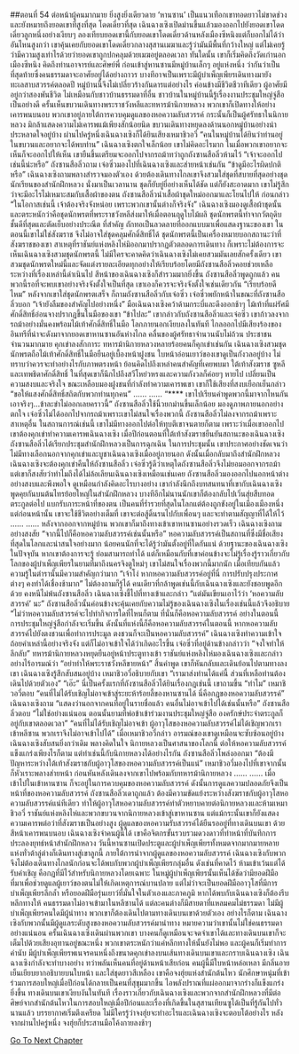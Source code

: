 ##ตอนที่ 54 ต่อหน้าผู้คนมากมาย ยิ่งสูงยิ่งเดียวดาย
‘หานซาน’ เป็นแนวเทือกเขาทอดยาวไม่ขาดช่วง และยังหมายถึงยอดเขาที่สูงที่สุด โดดเดี่ยวที่สุด
เฉินฉางเซิงเปิดม่านขึ้นแล้วมองออกไปยังยอดเขาโดดเดี่ยวลูกหนึ่งอย่างเงียบๆ ลองเทียบยอดเขานี้กับยอดเขาโดดเดี่ยวด้านหลังเมืองซีหนิงแต่ก็บอกไม่ได้ว่าอันไหนสูงกว่า
เขาคุ้นเคยกับยอดเขาโดดเดี่ยวกลางสุสานเมฆาและรู้ว่ามันมีพื้นที่กว้างใหญ่ แต่ไม่เคยรู้ว่ามีความสูงเท่าไรด้วยว่ายอดเขาถูกปกคลุมด้วยเมฆอยู่ตลอดเวลา
ทันใดนั้น เขาก็เริ่มคิดถึงวัดเก่านอกเมืองซีหนิง คิดถึงท่านอาจารย์และศิษย์พี่
ก่อนเข้าสู่หานซานมีหมู่บ้านเล็กๆ อยู่แห่งหนึ่ง ว่ากันว่าเป็นที่สุดท้ายซึ่งคนธรรมดาจะอาศัยอยู่ได้อย่างถาวร
บางทีอาจเป็นเพราะมีผู้บำเพ็ญเพียรเดินทางมายังทะเลสาบสวรรค์ตลอดปี หมู่บ้านนี้จึงไม่เปลี่ยวร้างกันดารแต่อย่างไร ค่อนข้างมีชีวิตชีวาทีเดียว ผู้อาศัยมีอยู่กว่าสองพันชีวิต
ไม่เหมือนกับชาวบ้านธรรมดาที่อื่น ชาวบ้านในหมู่บ้านนี้รู้เรื่องงานประชุมใหญ่จู่สือเป็นอย่างดี ครั้นเห็นขบวนเดินทางพระราชวังหลีและทหารม้านิกายหลวง พวกเขาก็เปิดทางให้อย่างเคารพนบนอบ พวกเขาอยู่ภายใต้การควบคุมดูแลของหอความลับสวรรค์ กระนั้นก็เป็นผู้ศรัทธาในนิกายหลวง มิกล้าแสดงความไม่เคารพแม้เพียงสักน้อยนิด
ขบวนเดินทางหยุดลงด้านนอกหมู่บ้านอย่างน่าประหลาดใจอยู่บ้าง
ผ่านไปครู่หนึ่งเฉินฉางเซิงก็ได้ยินเสียงเหมาชิวอวี่ “คนในหมู่บ้านได้ยินว่าท่านอยู่ในขบวนและอยากจะได้พบท่าน”
เฉินฉางเซิงตกใจเล็กน้อย เขาไม่คิดอะไรมาก ในเมื่อพวกเขาอยากจะเห็นก็จะออกไปให้เห็น เขายืนขึ้นเตรียมจะออกไปจากรถม้าทว่าถูกถังซานสือลิ่วห้ามไว้
“เจ้าจะออกไปเช่นนี้น่ะหรือ” ถังซานสือลิ่วถาม
เจ๋อซิ่วมองไปที่เฉินฉางเซิงและส่ายหน้าเช่นกัน
“ข้าดูมีอะไรผิดปกติหรือ” เฉินฉางเซิงถามพลางสำรวจมองตัวเอง ด้วยต้องเดินทางไกลเขาจึงสวมใส่ชุดที่สบายที่สุดอย่างชุดนักเรียนของสำนักฝึกหลวง นั่งมาเป็นเวลานาน ชุดก็ยับยู่ยี่อย่างเห็นได้ชัด แต่ก็ยังสะอาดมาก เขาไม่รู้สึกว่าจะมีอะไรไม่เหมาะสมกับเสื้อผ้าของตน
ถังซานสือลิ่วนำเสื้อผ้าชุดใหม่ออกมาและโยนไปให้ ก่อนกล่าว “ในโอกาสเช่นนี้ เจ้าต้องจริงจังหน่อย เพราะพวกเขานั้นต่างก็จริงจัง”
เฉินฉางเซิงมองดูเสื้อผ้าชุดนั้นและตระหนักว่าคือชุดนักพรตที่พระราชวังหลีส่งมาให้เมื่อตอนฤดูใบไม้ผลิ
ชุดนักพรตนี้ทำจากวัตถุดิบชั้นดีที่สุดและตัดเย็บอย่างประณีต ที่สำคัญ ถักทอเป็นลวดลายที่ออกแบบมาเพื่อแสดงฐานะของเขา
ในตอนนี้เขาไม่ใช่สังฆราช จึงไม่อาจใส่ชุดคลุมศักดิ์สิทธิ์ได้ ชุดนักพรตนี้เป็นเครื่องหมายบอกสถานะว่าที่สังฆราชของเขา
สาเหตุที่ราชันย์แห่งหลิงไห่มิออกมาปรากฏตัวตลอดการเดินทาง ก็เพราะไม่ต้องการจะเห็นเฉินฉางเซิงสวมชุดนักพรตนี้
ไม่มีใครจะคาดคิดว่าเฉินฉางเซิงไม่เคยสวมมันเลยสักครั้งเดียว
เขาสวมชุดนักพรตใหม่นี้และจัดแต่งรายละเอียดทุกอย่างให้เรียบร้อยโดยมีถังซานสือลิ่วคอยช่วยเหลือ ระหว่างที่เรื่องเหล่านี้ดำเนินไป สีหน้าของเฉินฉางเซิงก็สำรวมมากยิ่งขึ้น
ถังซานสือลิ่วพูดถูกแล้ว คนพวกนี้รอที่จะพบเขาอย่างจริงจังตั้งใจเป็นที่สุด เขาเองก็ควรจะจริงจังตั้งใจเช่นเดียวกัน
“เรียบร้อยดีไหม”
หลังจากเขาใส่ชุดนักพรตเสร็จ ก็ถามถังซานสือลิ่วกับเจ๋อซิ่ว
เจ๋อซิ่วพยักหน้าในขณะที่ถังซานสือลิ่วบอก “เจ้ายังลืมของสำคัญไปอย่างหนึ่ง”
มือเฉินฉางเซิงคว้าด้ามกระบี่และดึงออกช้าๆ
ไม้เท้าที่แผ่รัศมีศักดิ์สิทธิ์อ่อนจางปรากฏขึ้นในมือของเขา
“ข้าไปละ” เขากล่าวกับถังซานสือลิ่วและเจ๋อซิ่ว
เขาก้าวลงจากรถม้าอย่างมั่นคงพร้อมไม้เท้าศักดิ์สิทธิ์ในมือ
โลกภายนอกเงียบลงในทันที ไกลออกไปมีเสียงร้องของอินทรีที่น่าจะดังมาจากยอดเขาหานซานอันห่างไกล
คลื่นของผู้ศรัทธาจำนวนนับไม่ถ้วน ประชาชนจำนวนมากมาย คุกเข่าลงสักการะ
ทหารม้านิกายหลวงหลายร้อยคนก็คุกเข่าเช่นกัน
เฉินฉางเซิงสวมชุดนักพรตถือไม้เท้าศักดิ์สิทธิ์ในมือยืนอยู่เบื้องหน้าฝูงชน ใบหน้าอ่อนเยาว์ของเขาดูเป็นกังวลอยู่บ้าง
ไม่ทราบว่าควรจะทำอย่างไรกับภาพตรงหน้า
ย้อนคิดไปถึงเหล่าคนสำคัญที่เคยพบมา ใต้เท้าสังฆราช ซูหลีและเทพธิดาศักดิ์สิทธิ์
ในที่สุดเขาก็นึกไปถึงสวีโหย่วหรงและความกังวลก็ค่อยๆ หายไป เปลี่ยนเป็นความสงบและจริงใจ
ขณะเหลือบมองฝูงชนที่กำลังทำความเคารพเขา เขาก็ใช้เสียงที่สงบเยือกเย็นกล่าว “ขอให้แสงศักดิ์สิทธิ์สถิตกับพวกท่านทุกคน”
……
……
“**** เขาไปเรียนคำพูดพวกนี้มาจากไหนกัน เอาจริงๆ...ข้าละขำไม่ออกเลยคราวนี้”
ถังซานสือลิ่วใช้นิ้วยกม่านขึ้นเล็กน้อย มองดูภาพภายนอกอย่างตกใจ
เจ๋อซิ่วไม่ได้ออกไปจากรถม้าเพราะเขาไม่สนใจเรื่องพวกนี้
ถังซานสือลิ่วไม่ลงจากรถม้าเพราะสาเหตุอื่น
ในสถานการณ์เช่นนี้ เขาไม่มีทางออกไปต่อให้ทุบตีเขาจนตายก็ตาม เพราะว่าเมื่อเขาออกไป เขาต้องคุกเข่าทำความเคารพเฉินฉางเซิง
เมื่อปีก่อนตอนที่ใต้เท้าสังฆราชยืนยันสถานะของเฉินฉางเซิง ถังซานสือลิ่วได้เรียกประชุมสำนักฝึกหลวงเป็นการฉุกเฉิน ในการประชุมนั้น เขาประกาศอย่างชัดเจนว่าไม่มีทางเลือกนอกจากคุกเข่าและบูชาเฉินฉางเซิงเมื่ออยู่ภายนอก ดังนั้นเมื่อกลับมาถึงสำนักฝึกหลวง เฉินฉางเซิงจะต้องคุกเข่าคืนให้ถังซานสือลิ่ว
เจ๋อซิ่วรู้ดีว่าเหตุใดถังซานสือลิ่วจึงไม่ยอมออกจากรถม้า แต่เขาก็สงสัยว่าทำไมถึงได้ไม่ล้อเลียนเฉินฉางเซิงเหมือนเช่นเคย
ถังซานสือลิ่วมองออกไปนอกหน้าต่างอย่างสงบและพึงพอใจ ดูเหมือนกำลังคิดอะไรบางอย่าง
เขากำลังนึกถึงบทสนทนาที่เขากับเฉินฉางเซิงพูดคุยกันบนต้นไทรย้อยใหญ่ในสำนักฝึกหลวง
บางทีอีกไม่นานนักเขาก็ต้องกลับไปเวิ่นสุ่ยสืบทอดตระกูลต่อไป แบกรับภาระหน้าที่ของตน เป็นคนที่ร่ำรวยที่สุดในโลกแต่ต้องถูกขังอยู่ในเมืองเมืองหนึ่ง แต่ก่อนหน้านั้น เขาจะใช้ชีวิตอย่างเต็มที่ เขาจะต่อสู้ดิ้นรนไปกับเพื่อนๆ และจะทำตามสัญญาที่ได้ให้ไว้
……
……
หลังจากออกจากหมู่บ้าน พวกเขาก็มาถึงทางเข้าเขาหานซานอย่างรวดเร็ว
เฉินฉางเซิงถามอย่างสงสัย “จากนี้ไปก็คือหอความลับสวรรค์เช่นนั้นหรือ”
หอความลับสวรรค์เป็นสถานที่ซึ่งมีชื่อเสียงที่สุดในโลกและน่าสนใจอย่างมาก น้อยคนนักที่จะได้รู้ว่ามันตั้งอยู่ที่ใดกันแน่
ด้วยฐานะของเฉินฉางเซิงในปัจจุบัน หากเขาต้องการจะรู้ ย่อมสามารถทำได้ แต่ก็เหมือนกับที่เขาค่อนข้างจะไม่รู้เรื่องรู้ราวเกี่ยวกับโลกของผู้บำเพ็ญเพียรในยามที่มาถึงนครจิงตูใหม่ๆ เขาไม่สนใจเรื่องพวกนี้มากนัก เมื่อเทียบกันแล้ว ความรู้ในตำรานั้นมีความสำคัญกว่ามาก
“เจ้าโง่ หากหอความลับสวรรค์อยู่ที่นี่ การปรับปรุงประกาศต่างๆ คงทำได้เชื่องช้ามาก”
ไม่ต้องถามก็รู้ได้ คนเดียวที่กล้าพูดเช่นนี้กับเฉินฉางเซิงและยังชอบพูดอีกด้วย คงหนีไม่พ้นถังซานสือลิ่ว
เฉินฉางเซิงชี้ไปที่ทางเข้าและกล่าว “แต่มันเขียนเอาไว้ว่า ‘หอความลับสวรรค์’ นะ”
ถังซานสือลิ่วนั้นค่อนข้างจะคุ้นเคยกับความไม่รู้ของเฉินฉางเซิงในเรื่องเช่นนี้แล้วจึงอธิบาย “ไม่ว่าหอความลับสวรรค์จะไปทำกิจการใดที่ไหนก็ตาม ที่นั่นก็คือหอความลับสวรรค์ อย่างในตอนนี้ การประชุมใหญ่จู่สือกำลังจะเริ่มขึ้น ดังนั้นที่แห่งนี้ก็คือหอความลับสวรรค์ในตอนนี้ หากหอความลับสวรรค์ไปยังตงชวนเพื่อทำการประมูล ตงชวนก็จะเป็นหอความลับสวรรค์”
เฉินฉางเซิงทำความเข้าใจถ้อยคำเหล่านี้อย่างจริงจัง แต่ก็ไม่อาจเข้าใจได้ว่าเกิดอะไรขึ้น
เจ๋อซิ่วที่อยู่ด้านข้างกล่าวว่า “จงใจทำให้ลึกลับ”
ทหารม้านิกายหลวงหยุดยืนอยู่หน้าประตูทางเข้า
ราชันย์แห่งหลิงไห่มองเฉินฉางเซิงและกล่าวอย่างไร้อารมณ์ว่า “อย่าทำให้พระราชวังหลีขายหน้า”
สิ้นคำพูด เขาก็หันกลับและเดินย้อนไปตามทางลงเขา
เฉินฉางเซิงรู้สึกสับสนอยู่บ้าง
เหมาชิวอวี่อธิบายกับเขา “เรามาส่งท่านได้แค่นี้ ส่วนที่เหลือท่านต้องเดินไปด้วยตัวเอง”
“เอ๊ะ” นี่เป็นครั้งแรกที่ถังซานสือลิ่วได้ยินเรื่องกฎเช่นนี้ เขาถามขึ้น “ทำไม”
เหมาชิวอวี่ตอบ “คนที่ไม่ได้รับเชิญไม่อาจเข้าสู่ระยะห้าร้อยลี้ของหานซานได้ นี่คือกฎของหอความลับสวรรค์”
เฉินฉางเซิงถาม “แสดงว่านอกจากคนที่อยู่ในรายชื่อแล้ว คนอื่นไม่อาจเข้าไปได้เช่นนั้นหรือ”
ถังซานสือลิ่วตอบ “ไม่ใช่อย่างแน่นอน ตอนนั้นยามที่พ่อข้าเข้าร่วมงานประชุมใหญ่จู่สือ องครักษ์ประจำตระกูลก็อยู่กับเขาตลอดเวลา”
“คนที่ไม่ได้รับเชิญไม่อาจเข้า ผู้อาวุโสของหอความลับสวรรค์ไม่ได้เชิญพวกเราเข้าหลีซาน พวกเราจึงไม่อาจเข้าไปได้”
เมื่อเหมาชิวอวี่กล่าว อารมณ์ของเขาดูเหมือนจะซับซ้อนอยู่บ้าง
เฉินฉางเซิงสับสนยิ่งกว่าเดิม พลางคิดในใจ นิกายหลวงเป็นศาสนาของโลกนี้ ต่อให้หอความลับสวรรค์แข็งแกร่งเพียงไรก็ตาม แต่ทำเช่นนี้กับนิกายหลวงได้อย่างไรกัน
ถังซานสือลิ่วโพล่งออกมา “ต้องมีปัญหาระหว่างใต้เท้าสังฆราชกับผู้อาวุโสของหอความลับสวรรค์เป็นแน่”
เหมาชิวอวี่มองไปที่เขาจากนั้นก็หัวเราะพลางส่ายหน้า ก่อนหันหลังเดินลงจากเขาไปพร้อมกับทหารม้านิกายหลวง
……
……
เมื่อเข้าไปในเข้าหานซาน ก็จะอยู่ในการควบคุมของหอความลับสวรรค์ ดังนั้นการดูแลความปลอดภัยจึงเป็นหน้าที่ของหอความลับสวรรค์
ถังซานสือลิ่วเดาถูกแล้ว ต้องมีความขัดแย้งระหว่างสังฆราชกับผู้อาวุโสหอความลับสวรรค์แน่ทีเดียว ทำให้ผู้อาวุโสหอความลับสวรรค์ทำตัวหยาบคายต่อนิกายหลวงและห้ามเหมาชิวอวี่ ราชันย์แห่งหลิงไห่และพวกขบวนจากนิกายหลวงเข้าสู่เขาหานซาน แต่แม้กระนั้นเขาก็ยังแสดงความเคารพต่อว่าที่สังฆราชเป็นอย่างสูง
ผู้ดูแลของหอความรับสวรรค์ได้ยืนรออยู่ที่ทางเดินบนเขา ด้วยสีหน้าเคารพนบนอบ
เฉินฉางเซิงจำคนผู้นี้ได้ เขาคือจิตกรขั้นรวบรวมดวงดาวที่ทำหน้าที่บันทึกการประลองยุทธ์หน้าสำนักฝึกหลวง
วันนี้หานซานเปิดประตูและผู้บำเพ็ญเพียรทั้งหมดจากมากมายหลายแห่งทั่วต้าลู่ต่างก็เดินทางสู่เขาลูกนี้
ภายใต้การนำจากผู้ดูแลของหอความลับสวรรค์ เฉินฉางเซิงกับพวกจึงไม่ต้องเดินทางไกลนักก่อนจะได้พบกับพวกผู้บำเพ็ญเพียรกลุ่มอื่น
ดังเช่นที่คาดไว้ ห้ามเข้าเว้นแต่ได้รับคำเชิญ คือกฎที่มีไว้สำหรับนิกายหลวงโดยเฉพาะ ในหมู่ผู้บำเพ็ญเพียรนั้นเห็นได้ชัดว่ามียอดฝีมือที่มาเพื่อช่วยดูแลผู้เยาว์ของตนไม่ให้เกิดเหตุการณ์บานปลาย
แต่ไม่ว่าจะเป็นยอดฝีมืออาวุโสที่มีการบำเพ็ญเพียรลึกล้ำ หรือยอดฝีมือรุ่นเยาว์ที่มั่นใจในตัวเองและภาคภูมิ หากได้พบกับเฉินฉางเซิงก็ต้องรีบหลีกทางให้
คนธรรมดาไม่อาจเข้ามาในหลีซานได้ แต่ละคนต่างก็มีสายตาที่แหลมคมไม่ธรรมดา ไม่มีผู้บำเพ็ญเพียรคนใดมีผู้นำทาง พวกเขาก็ต้องเดินไปตามทางเดินบนเขาด้วยตัวเอง อย่างไรก็ตาม เฉินฉางเซิงกับพวกนั้นมีผู้ดูแลระดับสูงของหอความลับสวรรค์มานำทาง หมายความว่าเขานั้นไม่ใช่คนธรรมดาอย่างแน่นอน
ครั้นเฉินฉางเซิงเดินผ่านพวกเขา บางคนก็ดูเหมือนจะจดจำเขาได้และทางเดินบนเขาก็จะเต็มไปด้วยเสียงอุทานอยู่ขณะหนึ่ง พวกเขาตระหนักว่าแค่หลีกทางให้นั้นยังไม่พอ และผู้คนก็เริ่มทำการคำนับ มีผู้บำเพ็ญเพียรพเนจรคนหนึ่งถึงขนาดคุกเข่าลงบนเส้นทางเดินบนเขาและกราบเฉินฉางเซิง
เฉินฉางเซิงกำลังจะทำบางอย่าง ทว่าพลันเห็นคนที่อยู่ด้านหน้าเสียก่อน
คนผู้นี้มีใบหน้าหล่อเหลา มีกลิ่นอายเย็นเยียบยากอธิบายบนใบหน้า และใส่ชุดยาวสีเหลือง เขาคือจงฮุ่ยแห่งสำนักต้นไหว
นักศึกษาหนุ่มที่เข้าร่วมการสอบใหญ่เมื่อปีก่อนได้กลายเป็นคนที่สุขุมมากขึ้น ไอพลังปราณที่แผ่ออกมาจากร่างก็แข็งแกร่งยิ่งขึ้น
ทางเดินบนเขาเงียบงันในทันที
เรื่องราวเกี่ยวกับเฉินฉางเซิงและพวกจากสำนักฝึกหลวงที่มีต่อศิษย์จากสำนักต้นไหวในการสอบใหญ่เมื่อปีก่อนและเรื่องที่เกิดขึ้นในสุสานเทียนซูได้เป็นที่รู้กันไปทั่วนานแล้ว
บรรยากาศเริ่มตึงเครียด ไม่มีใครรู้ว่าจงฮุ่ยจะทำอะไรและเฉินฉางเซิงจะตอบโต้อย่างไร
หลังจากผ่านไปครู่หนึ่ง จงฮุ่ยก็ประสานมือโค้งกายลงช้าๆ


[Go To Next Chapter]( ./564.md)